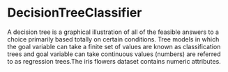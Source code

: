# DecisionTreeClassifier

A decision tree is a graphical illustration of all of the feasible answers to a choice primarily based totally on certain conditions. Tree models in which the goal variable can take a finite set of values are known as classification trees and goal variable can take continuous values (numbers) are referred to as regression trees.The iris flowers dataset contains numeric attributes.
